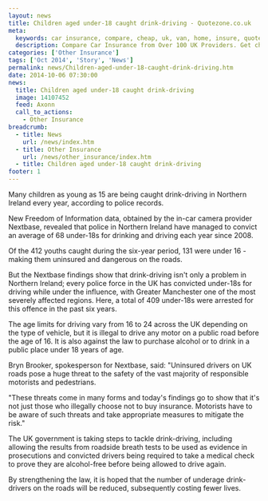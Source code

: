 ```yaml
---
layout: news
title: Children aged under-18 caught drink-driving - Quotezone.co.uk
meta:
  keywords: car insurance, compare, cheap, uk, van, home, insure, quotes, online, comparison, bike, loans, life
  description: Compare Car Insurance from Over 100 UK Providers. Get cheap quotes online now using our fast, free, secure comparison site
categories: ['Other Insurance']
tags: ['Oct 2014', 'Story', 'News']
permalink: news/Children-aged-under-18-caught-drink-driving.htm
date: 2014-10-06 07:30:00
news:
  title: Children aged under-18 caught drink-driving
  image: 14107452
  feed: Axonn
  call_to_actions:
    - Other Insurance
breadcrumb:
  - title: News
    url: /news/index.htm
  - title: Other Insurance
    url: /news/other_insurance/index.htm
  - title: Children aged under-18 caught drink-driving
footer: 1
---
```


Many children as young as 15 are being caught drink-driving in Northern Ireland every year, according to police records.

New Freedom of Information data, obtained by the in-car camera provider Nextbase, revealed that police in Northern Ireland have managed to convict an average of 68 under-18s for drinking and driving each year since 2008.

Of the 412 youths caught during the six-year period, 131 were under 16 - making them uninsured and dangerous on the roads.

But the Nextbase findings show that drink-driving isn&#39;t only a problem in Northern Ireland; every police force in the UK has convicted under-18s for driving while under the influence, with Greater Manchester one of the most severely affected regions. Here, a total of 409 under-18s were arrested for this offence in the past six years.

The age limits for driving vary from 16 to 24 across the UK depending on the type of vehicle, but it is illegal to drive any motor on a public road before the age of 16. It is also against the law to purchase alcohol or to drink in a public place under 18 years of age.

Bryn Brooker, spokesperson for Nextbase, said: &quot;Uninsured drivers on UK roads pose a huge threat to the safety of the vast majority of responsible motorists and pedestrians.

&quot;These threats come in many forms and today&#39;s findings go to show that it&#39;s not just those who illegally choose not to buy insurance. Motorists have to be aware of such threats and take appropriate measures to mitigate the risk.&quot;

The UK government is taking steps to tackle drink-driving, including allowing the results from roadside breath tests to be used as evidence in prosecutions and convicted drivers being required to take a medical check to prove they are alcohol-free before being allowed to drive again.

By strengthening the law, it is hoped that the number of underage drink-drivers on the roads will be reduced, subsequently costing fewer lives.
